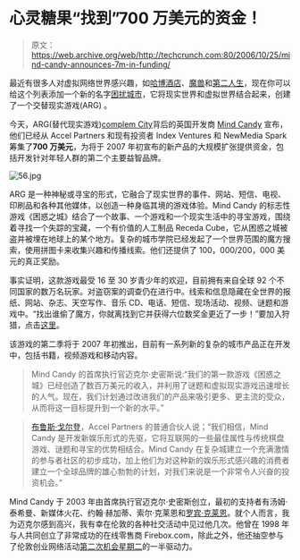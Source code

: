 # 心灵糖果“找到”700 万美元的资金！

> 原文：<https://web.archive.org/web/http://techcrunch.com:80/2006/10/25/mind-candy-announces-7m-in-funding/>

最近有很多人对虚拟网络世界感兴趣，如[哈博酒店](https://web.archive.org/web/20150907110354/http://mashable.com/2006/06/09/habbohotel-to-hit-77m-in-sales-this-year/)、[魔兽](https://web.archive.org/web/20150907110354/http://www.worldofwarcraft.com/index.xml)和[第二人生](https://web.archive.org/web/20150907110354/http://www.techcrunch.com/2006/10/22/crayon-claims-to-be-first-secondlife-company/)，现在你可以给这个列表添加一个新的名字[困扰城市](https://web.archive.org/web/20150907110354/http://www.perplexcity.com/home.qbuild)，它将现实世界和虚拟世界结合起来，创建了一个交替现实游戏(ARG) 。

今天，ARG(替代现实游戏)[complem City](https://web.archive.org/web/20150907110354/http://www.perplexcity.com/)背后的英国开发商 [Mind Candy](https://web.archive.org/web/20150907110354/http://www.mindcandydesign.com/people/index.html) 宣布，他们已经从 Accel Partners 和现有投资者 Index Ventures 和 NewMedia Spark 筹集了**700 万美元**，为将于 2007 年初宣布的新产品的大规模扩张提供资金，包括开发针对年轻人群的第二个主要益智品牌。

![56.jpg](img/fa10b961578e2a0e4f70b1222593e65f.png "56.jpg")

ARG 是一种神秘或寻宝的形式，它融合了现实世界的事件、网站、短信、电视、印刷品和各种其他媒体，以创造一种身临其境的游戏体验。Mind Candy 的标志性游戏《困惑之城》结合了一个故事、一个游戏和一个现实生活中的寻宝游戏，围绕着寻找一个失踪的宝藏，一个有价值的人工制品 Receda Cube，它从困惑之城被盗并被埋在地球上的某个地方。复杂的城市学院已经发起了一个世界范围的魔方搜索，使用拼图卡来收集兴趣和传播线索。他们还提供了 100，000/200，000 美元的真正奖励。

事实证明，这款游戏最受 16 至 30 岁青少年的欢迎，目前拥有来自全球 92 个不同国家的数万名玩家。对盗窃案的调查仍在进行中。线索和信息隐藏在全世界的报纸、网站、杂志、天空写作、音乐 CD、电话、短信、现场活动、视频、谜题和游戏中。“找出谁偷了魔方，你就离找到它并获得六位数奖金更近了一步！”要加入狩猎，点击[这里](https://web.archive.org/web/20150907110354/http://www.perplexcity.com/)。

该游戏的第二季将于 2007 年初推出，目前有一系列新的复杂的城市产品正在开发中，包括书籍，视频游戏和移动内容。

> Mind Candy 的首席执行官迈克尔·史密斯说:“我们的第一款游戏《困惑之城》已经创造了数百万美元的收入，并利用了谜题和虚拟现实游戏迅速增长的人气。现在，我们计划通过改进我们的产品来吸引更多、更主流的受众，从而将这一目标提升到一个新的水平。”

> [布鲁斯·戈尔登](https://web.archive.org/web/20150907110354/http://www.accel.com/people/index.php)，Accel Partners 的普通合伙人说；“我们相信，Mind Candy 是开发新娱乐形式的先驱，它将互联网的一些最佳属性与传统棋盘游戏、谜题和寻宝的优势相结合。Mind Candy 在复杂城建立一个充满激情的参与者社区的初步成功，加上他们为对这种新的娱乐形式感兴趣的消费者建立一个全球品牌的雄心勃勃的计划，对我们来说是一个非常令人兴奋的投资机会。”

Mind Candy 于 2003 年由首席执行官迈克尔·史密斯创立，最初的支持者有汤姆·泰希曼、新媒体火花、约翰·赫加蒂、索尔·克莱恩和[罗宾·克莱恩](https://web.archive.org/web/20150907110354/http://the-accelerator.blogspot.com/)。就个人而言，我为迈克尔感到高兴，我有幸在伦敦的各种社交活动中见过他几次。他曾在 1998 年与人共同创立了非常成功的在线零售商 Firebox.com，除此之外，他还抽空参与了伦敦创业网络活动[第二次机会星期二](https://web.archive.org/web/20150907110354/http://www.theglasshouse.net/content/sctlondon)的一半驱动力。